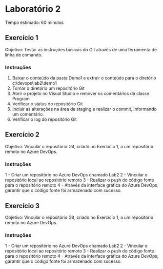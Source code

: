 # Laboratório 2

Tempo estimado: 60 minutos

## Exercício 1

Objetivo: Testar as instruções básicas do Git através de uma ferramenta de linha de comando.

### Instruções

<ol>
    <li> Baixar o conteúdo da pasta Demo1 e extrair o conteúdo para o diretório c:\devops\lab2\demo1
    <li> Tornar o diretório um repositório Git
    <li> Abrir o projeto no Visual Studio e remover os comentários da classe Program
    <li> Verificar o status do repositório Git
    <li> Incluir as alterações na área de staging e realizar o commit, informando um comentário.
    <li> Verificar o log do repositório Git
</ol>

## Exercício 2

Objetivo: Vincular o repositório Git, criado no Exercício 1, a um repositório remoto no Azure DevOps.

### Instruções

1 - Criar um repositório no Azure DevOps chamado Lab2
2 - Vincular o repositório local ao repositório remoto
3 - Realizar o push do código fonte para o repositório remoto
4 - Através da interface gráfica do Azure DevOps, garantir que o código fonte foi armazenado com sucesso.

## Exercício 3

Objetivo: Vincular o repositório Git, criado no Exercício 1, a um repositório remoto no Azure DevOps.

### Instruções

1 - Criar um repositório no Azure DevOps chamado Lab2
2 - Vincular o repositório local ao repositório remoto
3 - Realizar o push do código fonte para o repositório remoto
4 - Através da interface gráfica do Azure DevOps, garantir que o código fonte foi armazenado com sucesso.


